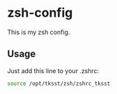 # zsh-config

This is my zsh config.

## Usage

Just add this line to your .zshrc:

```sh
source /opt/tksst/zsh/zshrc_tksst
```
